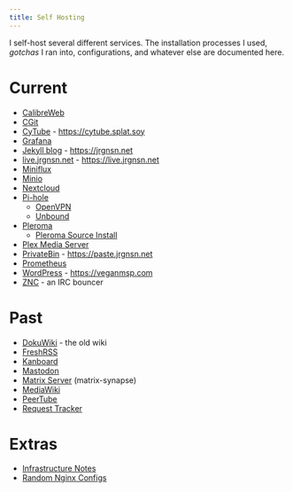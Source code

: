 ```yaml
---
title: Self Hosting
---
```


I self-host several different services. The installation processes I used, *gotchas* I ran into, configurations, and whatever else are documented here.

# Current

* [CalibreWeb](/Self_Hosting/CalibreWeb)
* [CGit](/Self_Hosting/CGit)
* [CyTube](/Self_Hosting/CyTube) - https://cytube.splat.soy
* [Grafana](/Self_Hosting/Grafana)
* [Jekyll blog](/Self_Hosting/Jekyll_blog) - https://jrgnsn.net
* [live.jrgnsn.net](/Self_Hosting/live_jrgnsn_net) - https://live.jrgnsn.net
* [Miniflux](/Self_Hosting/Miniflux)
* [Minio](/Self_Hosting/Minio)
* [Nextcloud](/Self_Hosting/Nextcloud)
* [Pi-hole](/Self_Hosting/Pi-hole)
  * [OpenVPN](/Self_Hosting/Pi-hole/OpenVPN)
  * [Unbound](/Self_Hosting/Pi-hole/Unbound)
* [Pleroma](/Self_Hosting/Pleroma)
  * [Pleroma Source Install](/Self_Hosting/Pleroma_Source_Install)
* [Plex Media Server](/Self_Hosting/Plex_Media_Server)
* [PrivateBin](/Self_Hosting/PrivateBin) - https://paste.jrgnsn.net
* [Prometheus](/Self_Hosting/Prometheus)
* [WordPress](/Self_Hosting/WordPress) - https://veganmsp.com
* [ZNC](/Self_Hosting/ZNC) - an IRC bouncer

# Past

* [DokuWiki](/Self_Hosting/DokuWiki) - the old wiki
* [FreshRSS](/Self_Hosting/FreshRSS)
* [Kanboard](/Self_Hosting/KanBoard)
* [Mastodon](/Self_Hosting/Mastodon)
* [Matrix Server](/Self_Hosting/Matrix_Server) (matrix-synapse)
* [MediaWiki](/Self_Hosting/MediaWiki)
* [PeerTube](/Self_Hosting/PeerTube)
* [Request Tracker](/Self_Hosting/Request_Tracker)

# Extras

* [Infrastructure Notes](/Self_Hosting/Infrastructure_Notes)
* [Random Nginx Configs](/Self_Hosting/Random_Nginx_Configs)